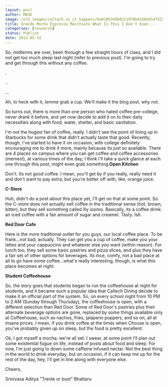 ```yaml
---
layout: post
author: MB3K
image: /old_images/caltech_as_it_happens/6a0105349b8251970b0168eb54fd25970c.jpg
title: Grande Mocha Espresso Macchiato What Is This I Don't Even -- 
categories: [research]
status: Publish
date: 2012-05-14
---
```



So, midterms are over, been through a few straight hours of class, and I did not get too much sleep last night (refer to previous post). I'm going to try and get through this without any coffee.

.

..

...

Ah, to heck with it, lemme grab a cup. We'll make it the blog post, why not.

So turns out, there is more than one person who hated coffee pre-college, never drank it before, and yet now decide to add it on to their daily necessities along with food, water, shelter, and basic sanitation.

 I'm not the hugest fan of coffee, really. I didn't see the point of lining up in Starbucks for some drink that didn't actually taste that good. Recently, though, I've started to have it on occasion, with college definitely encouraging me to drink it more, mainly because its just so available. There are 4 places on campus where you can get coffee and coffee accessories (memes!), at various times of the day; I think I'll take a quick glance at each one through this post, might even grab something.**Open Kitchen**

Don't. Its not good coffee. I mean, you'll get by if you really, really need it and don't want to pay extra, but you're better off with, like, orange juice.

**C-Store**

Huh, didn't do a post about this place yet, I'll get on that at some point. So the C-store does not actually sell coffee in the traditional sense (hot, brown, bitter), but they sell something called illy issimo. Basically, its a coffee drink: an iced coffee with a fair amount of sugar and creamer. Tasty. Ish.

**Red Door Cafe**

Here is the more traditional outlet for you guys, our local coffee place. To be frank...not bad, actually. They can get you a cup of coffee, make you your lattes and your cappuccino and whatever else you want (within reason). For lunch too, they sell some basic pastries and pizza slices, and plus they have a fair set of other options for beverages. Its nice, comfy, not a bad place at all to go have some coffee...what's really interesting, though, is what this place becomes at night.

**Student Coffeehouse**

So, the story goes that students began to run the coffeehouse at night for students, and it became such a popular idea that Caltech Dining decide to make it an official part of the system. So, on every school night from 10 PM to 2 AM (Sunday through Thursday), the coffeehouse is open, with a different selection than Red Door. Some of Red Door's pastries plus their alternate beverage options are gone, replaced by some things available only at Coffeehouse, such as nachos, fries, jalapeno poppers, and so on, all at insane prices. I mean, if you drink coffee at the times when Chouse is open, you've probably given up on sleep, but the food is pretty excellent.

Ok, I got myself a mocha; we're all set. I swear, at some point I'll plan out some existential fugue on life, instead of posts about food and sleep. For now, I'm just going to down some caffeine infused nectar. Not the best thing in the world to drink everyday, but on occasion, if it can keep me up for the rest of the day, hey, I'll get in line along with everyone else.

Cheers,

Srinivasa Aditya "Trente or bust" Bhattaru

